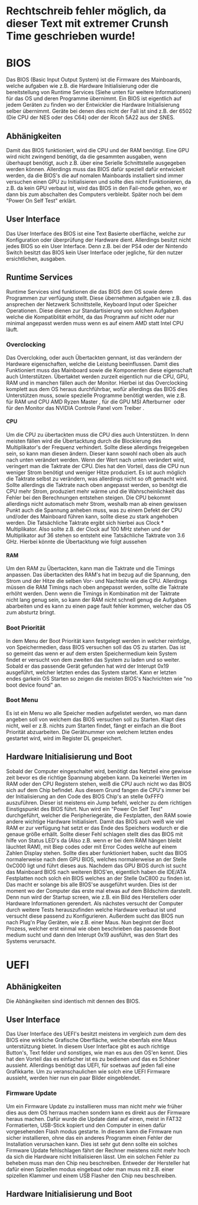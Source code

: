 # Rechtschreib fehler möglich, da dieser Text mit extremer Crunsh Time geschrieben wurde!

# BIOS
Das BIOS (Basic Input Output System) ist die Firmware des <LINK INTERN Mainboard>Mainboards</LINK>, welche aufgaben wie z.B. die Hardware Initialisierung oder die bereitstellung von Runtime Services (Siehe unten für weitere Informationen) für das OS und deren Programme übernimmt. Ein BIOS ist eigentlich auf jedem Geräten zu finden wo der Entwickler die Hardware Initialisierung selber übernimmt. Geräte bei denen dies nicht der Fall ist sind z.B. der 6502 (Die CPU der NES oder des C64) oder der Ricoh 5A22 aus der SNES.

## Abhänigkeiten
Damit das BIOS funktioniert, wird die CPU und der RAM benötigt. Eine GPU wird nicht zwingend benötigt, da die gesammten ausgaben, wenn überhaupt benötigt, auch z.B. über eine <LINK INTERN Serielle Schnittstelle>Serielle Schnittstelle</LINK> ausgegeben werden können. Allerdings muss das BIOS dafür speziell dafür entwickelt werden, da die BIOS's die auf nomalen <LINK INTERN Mainboard>Mainboards</LINK> installiert sind immer versuchen einen <LINK INTERN GPU>GPU</LINK> zu Initialisieren und sollte dies nicht Funktionieren, da z.B. da kein <LINK INTERN GPU>GPU</GPU> verbaut ist, wird das BIOS in den Fail-mode gehen, wo er dann bis zum abschalten des Computers verbleibt. Später noch bei dem "Power On Self Test" erklärt.

## User Interface
Das User Interface des BIOS ist eine Text Basierte oberfläche, welche zur Konfiguration oder überprüfung der Hardware dient. Allerdings besitzt nicht jedes BIOS so ein User Interface. Denn z.B. bei der PS4 oder der Nintendo Switch besitzt das BIOS kein User Interface oder jegliche, für den nutzer ersichtlichen, ausgaben.

## Runtime Services
Runtime Services sind funktionen die das BIOS dem OS sowie deren Programmen zur verfügung stellt. Diese übernehmen aufgaben wie z.B. das ansprechen der Netzwerk Schnittstelle, Keyboard Input oder Speicher Operationen. Diese dienen zur Standartisierung von solchen Aufgaben welche die Kompatiblität erhöht, da das Programm auf nicht oder nur minimal angepasst werden muss wenn es auf einem AMD statt Intel CPU läuft.

### Overclocking
Das Overcloking, oder auch Übertackten gennant, ist das verändern der Hardware eigenschaften, welche die Leistung beeinflussen. Damit dies Funktioniert muss das <LINK INTERN Mainboard>Mainboard</LINK> sowie die Komponenten diese eigenschaft auch Unterstützen. Übertaktet werden zurzeit eigentlich nur die <LINK INTERN CPU>CPU</LINK>, <LINK INTERN GPU>GPU</LINK>, <LINK INTERN RAM>RAM</LINK> und in manchen fällen auch der <LINK INTERN Monitor>Monitor</LINK>. Hierbei ist das Overclocking komplett aus dem OS heraus durchführbar, wofür allerdings das BIOS dies Unterstützen muss, sowie spezielle Programme benötigt werden, wie z.B. für RAM und CPU AMD Ryzen Master <IMG bios_0006.png>, für die GPU MSI Afterburner <IMG bios_0005.png> oder für den Monitor das NVIDIA Controle Panel vom Treiber <IMG bios_0007.png>.

#### CPU
Um die CPU zu übertackten muss die <LINK INTERN CPU>CPU</LINK> dies auch Unterstützen. In denn meisten fällen wird die Übertacktung durch die Blockierung des Multiplikator's der Frequenz verhindert. Sollte diese allerdings freigegeben sein, so kann man diesen ändern. Dieser kann sowohl nach oben als auch nach unten verändert werden. Wenn der Wert nach unten verändert wird, veringert man die Taktrate der CPU. Dies hat den Vorteil, dass die CPU nun weniger Strom benötigt und weniger Hitze produziert. Es ist auch möglich die Taktrate selbst zu verändern, was allerdings nicht so oft gemacht wird. Sollte allerdings die Taktrate nach oben angepasst werden, so benötgt die CPU mehr Strom, produziert mehr wärme und die Wahrscheinlichkeit das Fehler bei den Berechnungen entstehen steigen. Die CPU bekommt allerdings nicht automatisch mehr Strom, weshalb man ab einen gewissen Punkt auch die Spannung anheben muss, was zu einem Defekt der <LINK INTERN CPU>CPU</LINK> und/oder des <LINK INTERN Mainboard>Mainboard</LINK> führen kann, sollte diese zu stark angehoben werden. 
Die Tatsächliche Taktrate ergibt sich hierbei aus Clock * Multiplikator. Also sollte z.B. der Clock auf 100 MHz stehen und der Multiplikator auf 36 stehen so entsteht eine Tatsächliche Taktrate von 3.6 GHz. Hierbei könnte die Übertacktung wie folgt aussehen <IMG bios_0008.png></IMG>

#### RAM
Um den <LINK INTERN RAM>RAM</LINK> zu Übertackten, kann man die Taktrate und die Timings anpassen. Das übertackten des <LINK INTERN RAM>RAM's</LINK> hat im bezug auf die Spannung, den Strom und der Hitze die selben Vor- und Nachteile wie die <LINK INTERN CPU>CPU</LINK>. Allerdings müssen die RAM Timings nach oben angepasst werden, sollte die Taktrate erhöht werden. Denn wenn die Timings in Kombination mit der Taktrate nicht lang genug sein, so kann der <LINK INTERN RAM>RAM</LINK> nicht schnell genug die Aufgaben abarbeiten und es kann zu einen page fault fehler kommen, welcher das OS zum absturtz bringt.

### Boot Priorität
In dem Menu der Boot Priorität kann festgelegt werden in welcher reinfolge, von Speichermedien, dass BIOS versuchen soll das OS zu starten. Das ist so gemeint das wenn er auf dem ersten Speichermedium kein System findet er versucht von dem zweiten das System zu laden und so weiter. Sobald er das passende Gerät gefunden hat wird der Interupt 0x19 ausgeführt, welcher letzten endes das System startet. Kann er letzten endes garkein OS Starten so zeigen die meisten BIOS's Nachrichten wie "no boot device found" an.

### Boot Menu
Es ist ein Menu wo alle Speicher medien aufgelistet werden, wo man dann angeben soll von welchem das BIOS versuchen soll zu Starten. Klapt dies nicht, weil er z.B. nichts zum Starten findet, fängt er einfach an die Boot Priorität abzuarbeiten. Die Gerätnummer von welchem letzten endes gestartet wird, wird im Register DL gespeichert.

## Hardware Initialisierung und Boot
Sobald der Computer eingeschaltet wird, benötigt das <LINK INTERN Netzteil>Netzteil</LINK> eine gewisse zeit bevor es die richtige Spannung abgeben kann. Da keinerlei Werten im <LINK INTERN RAM>RAM</LINK> oder den CPU Registern stehen, weiß die CPU auch nicht wo das BIOS sich auf dem Chip befindet. Aus diesem Grund fangen die <LINK INTERN CPU>CPU's</LINK> immer bei der Initialisierung an den Code des BIOS Chip's an stelle 0xFFF0 auszuführen. Dieser ist meistens ein Jump befehl, welcher zu dem richtigen Einstigspunkt des BIOS führt. Nun wird ein "Power On Self Test" durchgeführt, welcher die Peripheriegeräte, die Festplatten, den <LINK INTERN RAM>RAM</LINK> sowie andere wichtige Hardware Initialisiert. Damit das BIOS auch weiß wie viel <LINK INTERN RAM>RAM</LINK> er zur verfügung hat setzt er das Ende des Speichers wodurch er die genaue größe erhällt. Sollte dieser Fehl schlagen stellt dies das BIOS mit hilfe von Status LED's da (Also z.B. wenn er bei dem RAM hängen bleibt läuchtet RAM), mit Biep codes oder mit Error Codes welche auf einem Zahlen Display stehen. Sollte dies aber funktioniert haben, sucht das BIOS normalerweise nach dem GPU BIOS, welches normalerweise an der Stelle 0xC000 ligt und führt dieses aus. Nachdem das GPU BIOS durch ist sucht das Mainboard BIOS nach weiteren BIOS'en, eigentlich haben die IDE/ATA Festplatten noch solch ein BIOS welches an der Stelle 0xC800 zu finden ist. Das macht er solange bis alle BIOS'se ausgeführt wurden. Dies ist der moment wo der Computer das erste mal etwas auf dem Bildschirm darstellt. Denn nun wird der Startup screen, wie z.B. ein Bild des Herstellers oder Hardware Informationen gerendert. Als nächstes versucht der Computer durch weitere Tests herauszufinden welche Hardware verbaut ist und versucht diese passend zu Konfigurieren.
Außerdem sucht das BIOS nun nach Plug'n Play Geräten, wie z.B. einer Maus. Nun beginnt der Boot Prozess, welcher erst einmal wie oben beschrieben das passende Boot medium sucht und dann den Interupt 0x19 ausführt, was den Start des Systems verursacht.

# UEFI

## Abhänigkeiten
Die Abhängikeiten sind identisch mit dennen des BIOS.

## User Interface
Das User Interface des UEFI's besitzt meistens im vergleich zum dem des BIOS eine wirkliche Grafische Oberfläche, welche ebenfals eine Maus unterstützung bietet. In diesem User Interface gibt es auch richtige Button's, Text felder und sonstiges, wie man es aus den OS'en kennt. Dies hat den Vorteil das es einfacher ist es zu bedienen und das es Schöner aussieht. Allerdings benötigt das UEFI, für soetwas auf jeden fall eine <LINK INTERN GPU>Grafikkarte</LINK>. Um zu veranschaulichen wie solch eine UEFI Firmware aussieht, werden hier nun ein paar Bilder eingeblendet.
<IMG bios_0000.png>
<IMG bios_0001.png>
<IMG bios_0004.png>

### Firmware Update
Um ein Firmware Update zu installieren muss man nicht mehr wie früher dies aus dem OS herraus machen sondern kann es direkt aus der Firmware heraus machen. Dafür wurde die Update datei auf einen, meist in FAT32 Formatierten, USB-Stick kopiert und den Computer in einen dafür vorgesehenden Flash modus gestarte. In diesem kann die Firmware nun sicher installieren, ohne das ein anderes Programm einen Fehler der Installation verursachen kann. Dies ist sehr gut denn sollte ein solches Firmware Update fehlschlagen fährt der Rechner meistens nicht mehr hoch da sich die Hardware nicht Initialisieren lässt. Um ein solchen Fehler zu beheben muss man den Chip neu beschreiben. Entweder der Hersteller hat dafür einen Spizellen modus eingebaut oder man muss mit z.B. einer spizellen Klammer und einem USB Flasher den Chip neu beschreiben.

## Hardware Initialisierung und Boot
